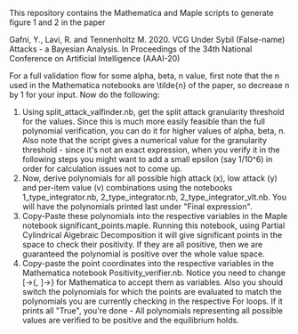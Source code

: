 This repository contains the Mathematica and Maple scripts to generate figure 1 and 2 in the paper

Gafni, Y., Lavi, R. and Tennenholtz M. 2020. VCG Under Sybil (False-name) Attacks - a Bayesian Analysis. In Proceedings of the 34th National Conference on Artificial Intelligence (AAAI-20)

For a full validation flow for some alpha, beta, n value, first note that the n used in the Mathematica notebooks are \tilde{n} of the paper, so decrease n by 1 for your input. Now do the following:
1. Using split_attack_valfinder.nb, get the split attack granularity threshold for the values. Since this is much more easily feasible than the full polynomial verification, you can do it for higher values of alpha, beta, n. Also note that the script gives a numerical value for the granularity threshold - since it's not an exact expression, when you verify it in the following steps you might want to add a small epsilon (say 1/10^6) in order for calculation issues not to come up.
2. Now, derive polynomials for all possible high attack (x), low attack (y) and per-item value (v) combinations using the notebooks 1_type_integrator.nb, 2_type_integrator.nb, 2_type_integrator_vlt.nb. You will have the polynomials printed last under "Final expression".
3. Copy-Paste these polynomials into the respective variables in the Maple notebook significant_points.maple. Running this notebook, using Partial Cylindrical Algebraic Decomposition it will give significant points in the space to check their positivity. If they are all positive, then we are guaranteed the polynomial is positive over the whole value space. 
4. Copy-paste the point coordinates into the respective variables in the Mathematica notebook Positivity_verifier.nb. Notice you need to change [->{, ]->} for Mathematica to accept them as variables. Also you should switch the polynomials for which the points are evaluated to match the polynomials you are currently checking in the respective For loops. If it prints all "True", you're done - All polynomials representing all possible values are verified to be positive and the equilibrium holds. 
